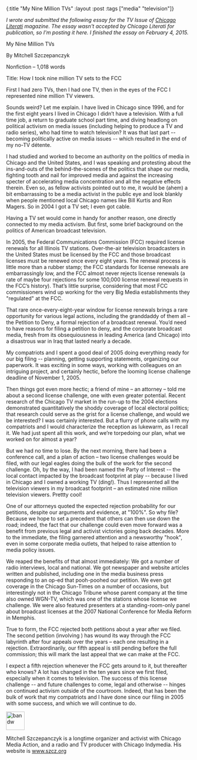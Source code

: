 {:title "My Nine Million TVs"
:layout :post
:tags  ["media" "television"]}

_I wrote and submitted the following essay for the TV Issue of [Chicago Literati](https://chicagoliterati.com/category/the-tv-issue/) magazine.  The essay wasn't accepted by Chicago Literati for publication, so I'm posting it here.  I finished the essay on February 4, 2015._ 

My Nine Million TVs

By Mitchell Szczepanczyk

Nonfiction – 1,018 words

Title: How I took nine million TV sets to the FCC

First I had zero TVs, then I had one TV, then in the eyes of the FCC I represented nine million TV viewers.

Sounds weird?  Let me explain.  I have lived in Chicago since 1996, and for the first eight years I lived in Chicago I didn’t have a television.  With a full time job, a return to graduate school part time, and diving headlong on political activism on media issues (including helping to produce a TV and radio series), who had time to watch television?  It was that last part  -- becoming politically active on media issues -- which resulted in the end of my no-TV détente.  

I had studied and worked to become an authority on the politics of media in Chicago and the United States, and I was speaking and protesting about the ins-and-outs of the behind-the-scenes of the politics that shape our media, fighting tooth and nail for improved media and against the increasing specter of accelerating media concentration and all the negative effects therein.  Even so, as fellow activists pointed out to me, it would be (ahem) a bit embarrassing to be a media activist in the public eye and look blankly when people mentioned local Chicago names like Bill Kurtis and Ron Magers.  So in 2004 I got a TV set; I even got cable.  

Having a TV set would come in handy for another reason, one directly connected to my media activism.  But first, some brief background on the politics of American broadcast television. 

In 2005, the Federal Communications Commission (FCC) required license renewals for all Illinois TV stations. Over-the-air television broadcasters in the United States must be licensed by the FCC and those broadcast licenses must be renewed once every eight years.  The renewal process is little more than a rubber stamp; the FCC standards for license renewals are embarrassingly low, and the FCC almost never rejects license renewals (a rate of maybe four rejections for some 100,000 license renewal requests in the FCC’s history).  That’s little surprise, considering that most FCC commissioners wind up working for the very Big Media establishments they "regulated" at the FCC. 

That rare once-every-eight-year window for license renewals brings a rare opportunity for various legal actions, including the granddaddy of them all – the Petition to Deny, a formal rejection of a broadcast renewal.  You’d need to have reasons for filing a petition to deny, and the corporate broadcast media, fresh from its obsequiousness in leading America (and Chicago) into a disastrous war in Iraq that lasted nearly a decade.

My compatriots and I spent a good deal of 2005 doing everything ready for our big filing -- planning, getting supporting statements, organizing our paperwork.  It was exciting in some ways, working with colleagues on an intriguing project, and certainly hectic, before the looming license challenge deadline of November 1, 2005.

Then things got even more hectic; a friend of mine – an attorney – told me about a second license challenge, one with even greater potential.  Recent research of the Chicago TV market in the run-up to the 2004 elections demonstrated quantitatively the shoddy coverage of local electoral politics; that research could serve as the grist for a license challenge, and would we be interested?  I was certainly interested.  But a flurry of phone calls with my compatriots and I would characterize the reception as lukewarm, as I recall it.  We had just spent all this work, and we’re torpedoing our plan, what we worked on for almost a year?  

But we had no time to lose.  By the next morning, there had been a conference call, and a plan of action – two license challenges would be filed, with our legal eagles doing the bulk of the work for the second challenge.  Oh, by the way, I had been named the Party of Interest -- the local contact impacted by the broadcast footprint at play -- because I lived in Chicago and I owned a working TV (ding!).  Thus I represented all the television viewers in my broadcast footprint – an estimated nine million television viewers.  Prettty cool!

One of our attorneys quoted the expected rejection probability for our petitions, despite our arguments and evidence, at "100%".   So why file?  Because we hope to set a precedent that others can then use down the road; indeed, the fact that our challenge could even move forward was a benefit from previous legal and activist victories going back decades.  More to the immediate, the filing garnered attention and a newsworthy "hook", even in some corporate media outlets, that helped to raise attention to media policy issues.  

We reaped the benefits of that almost immediately: We got a number of radio interviews, local and national.  We got newspaper and website articles written and published, including one in the media business press responding to an op-ed that pooh-poohed our petition.  We even got coverage in the Chicago Sun-Times on a number of occasions, but interestingly not in the Chicago Tribune whose parent company at the time also owned WGN-TV, which was one of the stations whose license we challenge.  We were also featured presenters at a standing-room-only panel about broadcast licenses at the 2007 National Conference for Media Reform in Memphis.

True to form, the FCC rejected both petitions about a year after we filed.  The second petition (involving ) has wound its way through the FCC labyrinth after four appeals over the years – each one resulting in a rejection.  Extraordinarily, our fifth appeal is still pending before the full commission; this will mark the last appeal that we can make at the FCC. 

I expect a fifth rejection whenever the FCC gets around to it, but thereafter who knows?  A lot has changed in the ten years since we first filed, especially when it comes to television.  The success of this license challenge -- and future challenges to come, legal and otherwise -- hinges on continued activism outside of the courtroom. Indeed, that has been the bulk of work that my compatriots and I have done since our filing in 2005 with some success, and which we will continue to do.  

<img src="http://www.szcz.org/img/mitchell_bandw.png" alt="bandw" style="width: 50px;"/>

Mitchell Szczepanczyk is a longtime organizer and activist with Chicago Media Action, and a radio and TV producer with Chicago Indymedia.  His website is www.szcz.org
